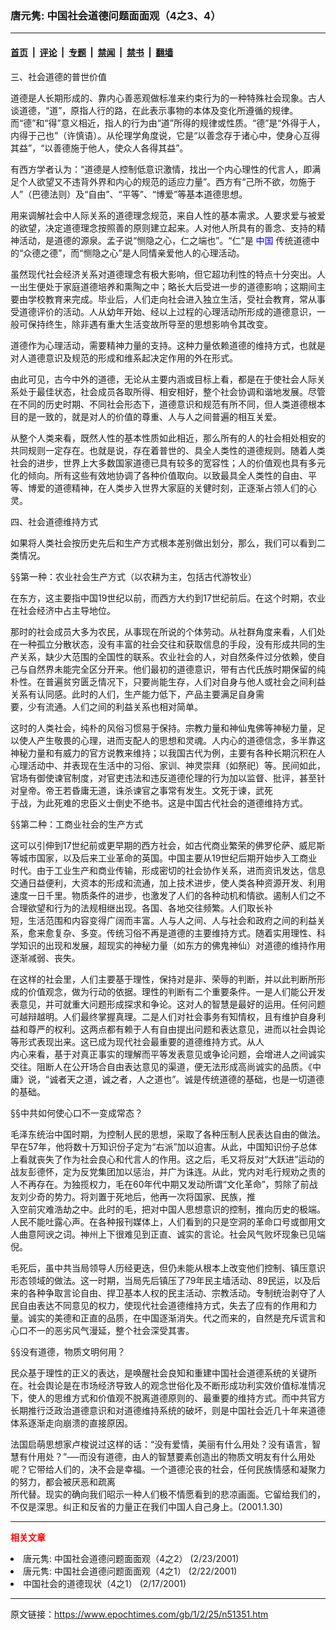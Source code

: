 ### 唐元隽: 中国社会道德问题面面观（4之3、4）

---

#### [首页](../../../..?n51351) &nbsp;|&nbsp; [评论](../../../../../epoch-comment?n51351) &nbsp;|&nbsp; [专题](../../../../../epoch-special?n51351) &nbsp;|&nbsp; [禁闻](../../../../../epoch-news?n51351) &nbsp;|&nbsp; [禁书](../../../../../books?n51351) &nbsp;|&nbsp; [翻墙](https://github.com/gfw-breaker/nogfw/blob/master/README.md?n51351)


<div class="post_content" id="artbody" itemprop="articleBody">
 <!-- article content begin -->
 <p>
  三、社会道德的普世价值
 </p>
 <p>
  道德是人长期形成的、靠内心善恶观做标准来约束行为的一种特殊社会现象。古人谈道德，“道”，原指人行的路，在此表示事物的本体及变化所遵循的规律。而“德”和“得”意义相近，指人的行为由“道”所得的规律或性质。“德”是“外得于人，内得于己也”（许慎语）。从伦理学角度说，它是“以善念存于诸心中，使身心互得其益”，“以善德施于他人，使众人各得其益”。
 </p>
 <p>
  有西方学者认为：“道德是人控制低意识激情，找出一个内心理性的代言人，即满足个人欲望又不违背外界和内心的规范的适应力量”。西方有“己所不欲，勿施于人”（巴德法则）及“自由”、“平等”、“博爱”等基本道德思想。
 </p>
 <p>
  用来调解社会中人际关系的道德理念规范，来自人性的基本需求。人要求爱与被爱的欲望，决定道德理念按照善的原则建立起来。人对他人所具有的善念、支持的精神活动，是道德的源泉。孟子说“恻隐之心，仁之端也”。“仁”是
  <ok href="http://www3.epochtimes.com/news/epochnews/main/2.html">
   <font color="blue">
    中国
   </font>
  </ok>
  传统道德中的“众德之德”，而“恻隐之心”是人同情亲爱他人的心理活动。
 </p>
 <p>
  虽然现代社会经济关系对道德理念有极大影响，但它超功利性的特点十分突出。人一出生便处于家庭道德培养和熏陶之中；略长大后受进一步的道德影响；这期间主要由学校教育来完成。毕业后，人们走向社会进入独立生活，受社会教育，常从事受道德评价的活动。人从幼年开始、经以上过程的心理活动所形成的道德意识，一般可保持终生，除非遇有重大生活变故所导至的思想影响令其改变。
 </p>
 <p>
  道德作为心理活动，需要精神力量的支持。这种力量依赖道德的维持方式，也就是对人道德意识及规范的形成和维系起决定作用的外在形式。
 </p>
 <p>
  由此可见，古今中外的道德，无论从主要内涵或目标上看，都是在于使社会人际关系处于最佳状态，社会成员各取所得、相安相好，整个社会协调和谐地发展。尽管在不同的历史时期、不同社会形态下，道德意识和规范有所不同，但人类道德根本目的是一致的，就是对人的价值的尊重、人与人之间普遍的相互关爱。
 </p>
 <p>
  从整个人类来看，既然人性的基本性质如此相近，那么所有的人的社会相处相安的共同规则一定存在。也就是说，存在着普世的、具全人类性的道德规则。随着人类社会的进步，世界上大多数国家道德已具有较多的宽容性；人的价值观也具有多元化的倾向。所有这些有效地协调了各种价值取向。以致最具全人类性的自由、平等、博爱的道德精神，在人类步入世界大家庭的关健时刻，正逐渐占领人们的心灵。
 </p>
 <p>
  四、社会道德维持方式
 </p>
 <p>
  如果将人类社会按历史先后和生产方式根本差别做出划分，那么，我们可以看到二类情况。
 </p>
 <p>
  §§第一种：农业社会生产方式（以农耕为主，包括古代游牧业）
 </p>
 <p>
  在东方，这主要指中国19世纪以前，而西方大约到17世纪前后。在这个时期，农业在社会经济中占主导地位。
 </p>
 <p>
  那时的社会成员大多为农民，从事现在所说的个体劳动。从社群角度来看，人们处在一种孤立分散状态，没有丰富的社会交往和获取信息的手段，没有形成共同的生产关系，缺少大范围的全国性的联系。农业社会的人，对自然条件过分依赖，使自己与自然界未能完全区分开来。他们最初的道德意识，带有古代氏族时期保留的纯朴性。在普遍贫穷匮乏情况下，只要尚能生存，人们对自身与他人或社会之间利益关系有认同感。此时的人们，生产能力低下，产品主要满足自身需
  <br/>
  要，少有流通。人们之间的利益关系也相对简单。
 </p>
 <p>
  这时的人类社会，纯朴的风俗习惯易于保持。宗教力量和神仙鬼佛等神秘力量，足以使人产生敬畏的心理，进而支配人的思想和灵魂。人内心的道德信念，多半靠这神秘力量和有威力的官方说教来维持；以我国古代为例，主要有各种长期沉积在人心理活动中、并表现在生活中的习俗、家训、神灵崇拜（如祭祀）等。民间如此，官场有御使谏官制度，对官吏违法和违反道德伦理的行为加以监督、批评，甚至针对皇帝。帝王若昏庸无道，诛杀谏官之事常有发生。文死于谏，武死
  <br/>
  于战，为此死难的忠臣义士倒史不绝书。这是中国古代社会的道德维持方式。
 </p>
 <p>
  §§第二种：工商业社会的生产方式
 </p>
 <p>
  这可以引伸到17世纪前或更早期的西方社会，如古代商业繁荣的佛罗伦萨、威尼斯等城市国家，以及后来工业革命的英国。中国主要从19世纪后期开始步入工商业时代。由于工业生产和商业传输，形成密切的社会协作关系，进而资讯发达，信息交通日益便利，大资本的形成和流通，加上技术进步，使人类各种资源开发、利用速度一日千里。物质条件的进步，也激发了人们的各种动机和情欲。遏制人们之不合理欲望和行为的法规相继出现。各国、各地交往频繁。人们取长补
  <br/>
  短，生活范围和内容变得广阔而丰富。人与人之间、人与社会和政府之间的利益关系，愈来愈复杂、多变。传统习俗不再是道德的主要维持方式。随着实用理性、科学知识的出现和发展，超现实的神秘力量（如东方的佛鬼神仙）对道德的维持作用逐渐减弱、丧失。
 </p>
 <p>
  在这样的社会里，人们主要基于理性，保持对是非、荣辱的判断，并以此判断所形成的价值观念，做为行动的依据。理性的判断有二个重要条件。一是人们能公开发表意见，并可就重大问题形成探求和争论。这对人的智慧是最好的运用。任何问题可越辩越明。人们最终掌握真理。二是人们对社会事务有知情权，且有维护自身利益和尊严的权利。这两点都有赖于人有自由提出问题和表达意见，进而以社会舆论等形式表现出来。这已成为现代社会最重要的道德维持方式。从人
  <br/>
  内心来看，基于对真正事实的理解而平等发表意见或争论问题，会增进人之间诚实交往。阻断人在公开场合自由表达意见的渠道，便无法形成高尚诚实的品质。《中庸》说，“诚者天之道，诚之者，人之道也”。诚是传统道德的基础，也是一切道德的基础。
 </p>
 <p>
  §§中共如何使心口不一变成常态？
 </p>
 <p>
  毛泽东统治中国时期，为控制人民的思想，采取了各种压制人民表达自由的做法。早在57年，他将数十万知识份子定为“右派”加以迫害。从此，中国知识份子总体上看就丧失了作为社会良心和代言人的作用。这之后，毛又将反对“大跃进”运动的战友彭德怀，定为反党集团加以惩治，并广为诛连。从此，党内对毛行规劝之责的人不再存在。为独揽权力，毛在60年代中期又发动所谓“文化革命”，剪除了前战友刘少奇的势力。将刘置于死地后，他再一次将国家、民族，推
  <br/>
  入空前灾难浩劫之中。此时的毛，把对中国人思想意识的控制，推向历史的极端。人民不能吐露心声。在各种报刊媒体上，人们看到的只是空洞的革命口号或御用文人曲意阿谀之词。神州上下很难见到正直、诚实的言论。社会风气败坏现象已见端倪。
 </p>
 <p>
  毛死后，虽中共当局领导人历经更迭，但仍未能从根本上改变他们控制、镇压意识形态领域的做法。这一时期，当局先后镇压了79年民主墙活动、89民运，以及后来的各种争取言论自由、捍卫基本人权的民主活动、宗教活动。专制统治剥夺了人民自由表达不同意见的权力，使现代社会道德维持方式，失去了应有的作用和力量。诚实的美德和正直的品质，在中国逐渐消失。代之而来的，自然是充斥谎言和心口不一的恶劣风气漫延，整个社会深受其害。
 </p>
 <p>
  §§没有道德，物质文明何用？
 </p>
 <p>
  民众基于理性的正义的表达，是唤醒社会良知和重建中国社会道德系统的关键所在。社会舆论是在市场经济导致人的观念世俗化及不断形成功利实效价值标准情况下，使人的思维方式和价值观不脱离道德原则的、最重要的维持方式。而中共官方长期推行泛政治道德意识和对道德维持系统的破坏，则是中国社会近几十年来道德体系逐渐走向崩溃的直接原因。
 </p>
 <p>
  法国启萌思想家卢梭说过这样的话：“没有爱情，美丽有什么用处？没有语言，智慧有什用处？”──而没有道德，由人的智慧要素创造出的物质文明友有什么用处呢？它带给人们的，决不会是幸福。一个道德沦丧的社会，任何民族情感和凝聚力的努力，都会被厌恶和疏离
  <br/>
  所代替。现实的确向我们昭示一种人们极不情愿看到的悲凉画面。它留给我们的，不仅是深思。纠正和反省的力量正在我们中国人自己身上。(2001.1.30)
 </p>
 <hr/>
 <p>
  <b>
   <font color="red">
    相关文章
   </font>
  </b>
  <br/>
 </p>
 <li>
  <ok href="http://epochtimes.com/news/epochnews/newscontent.asp?ID=50721" target="_blank">
   唐元隽: 中国社会道德问题面面观（4之2）
  </ok>
  (2/23/2001)
  <li>
   <ok href="http://epochtimes.com/news/epochnews/newscontent.asp?ID=50278" target="_blank">
    唐元隽: 中国社会道德问题面面观（4之1）
   </ok>
   (2/22/2001)
   <li>
    <ok href="http://epochtimes.com/news/epochnews/newscontent.asp?ID=48471" target="_blank">
     中国社会的道德现状（4之1）
    </ok>
    (2/17/2001)
    <br/>
    <!-- article content end -->
    <div id="below_article_ad">
    </div>
   </li>
  </li>
 </li>
</div>


---

原文链接：https://www.epochtimes.com/gb/1/2/25/n51351.htm